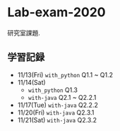 # Lab-exam-2020
研究室課題.
## 学習記録
- 11/13(Fri) `with_python` Q1.1 ~ Q1.2
- 11/14(Sat)  
    - `with_python` Q1.3
    - `with-java` Q2.1 ~ Q2.2.1
- 11/17(Tue) `with-java` Q2.2.2
- 11/20(Fri) `with-java` Q2.3.1
- 11/21(Sat) `with-java` Q2.3.2
